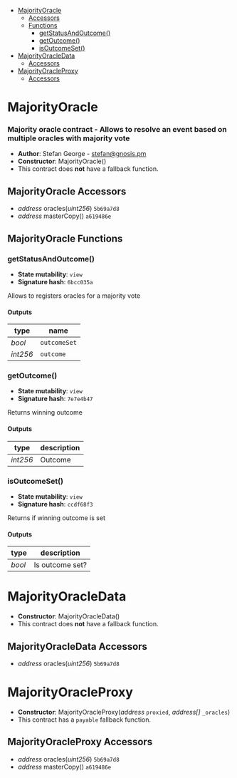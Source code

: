 * [MajorityOracle](#majorityoracle)
  * [Accessors](#majorityoracle-accessors)
  * [Functions](#majorityoracle-functions)
    * [getStatusAndOutcome()](#getstatusandoutcome)
    * [getOutcome()](#getoutcome)
    * [isOutcomeSet()](#isoutcomeset)
* [MajorityOracleData](#majorityoracledata)
  * [Accessors](#majorityoracledata-accessors)
* [MajorityOracleProxy](#majorityoracleproxy)
  * [Accessors](#majorityoracleproxy-accessors)

# MajorityOracle

### Majority oracle contract - Allows to resolve an event based on multiple oracles with majority vote

- **Author**: Stefan George - <stefan@gnosis.pm>
- **Constructor**: MajorityOracle()
- This contract does **not** have a fallback function.

## MajorityOracle Accessors

* *address* oracles(*uint256*) `5b69a7d8`
* *address* masterCopy() `a619486e`

## MajorityOracle Functions

### getStatusAndOutcome()

- **State mutability**: `view`
- **Signature hash**: `6bcc035a`

Allows to registers oracles for a majority vote

#### Outputs

| type     | name         |
| -------- | ------------ |
| *bool*   | `outcomeSet` |
| *int256* | `outcome`    |

### getOutcome()

- **State mutability**: `view`
- **Signature hash**: `7e7e4b47`

Returns winning outcome

#### Outputs

| type     | description |
| -------- | ----------- |
| *int256* | Outcome     |

### isOutcomeSet()

- **State mutability**: `view`
- **Signature hash**: `ccdf68f3`

Returns if winning outcome is set

#### Outputs

| type   | description     |
| ------ | --------------- |
| *bool* | Is outcome set? |

# MajorityOracleData

- **Constructor**: MajorityOracleData()
- This contract does **not** have a fallback function.

## MajorityOracleData Accessors

* *address* oracles(*uint256*) `5b69a7d8`

# MajorityOracleProxy

- **Constructor**: MajorityOracleProxy(*address* `proxied`, *address[]* `_oracles`)
- This contract has a `payable` fallback function.

## MajorityOracleProxy Accessors

* *address* oracles(*uint256*) `5b69a7d8`
* *address* masterCopy() `a619486e`
